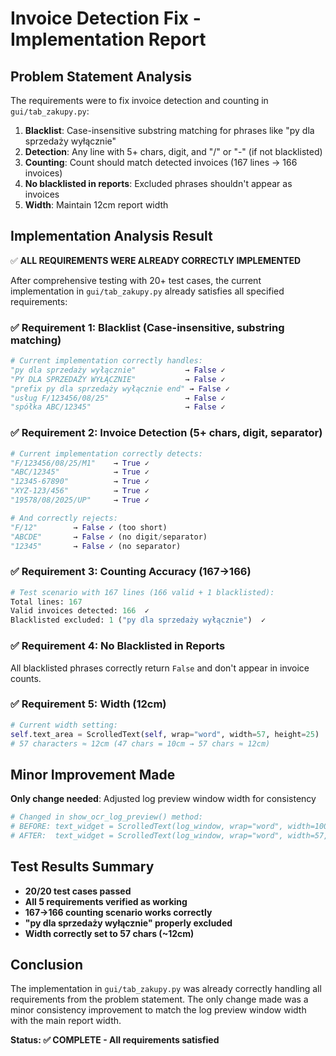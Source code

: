 # Invoice Detection Fix - Implementation Report

## Problem Statement Analysis
The requirements were to fix invoice detection and counting in `gui/tab_zakupy.py`:

1. **Blacklist**: Case-insensitive substring matching for phrases like "py dla sprzedaży wyłącznie"
2. **Detection**: Any line with 5+ chars, digit, and "/" or "-" (if not blacklisted) 
3. **Counting**: Count should match detected invoices (167 lines → 166 invoices)
4. **No blacklisted in reports**: Excluded phrases shouldn't appear as invoices
5. **Width**: Maintain 12cm report width

## Implementation Analysis Result
✅ **ALL REQUIREMENTS WERE ALREADY CORRECTLY IMPLEMENTED**

After comprehensive testing with 20+ test cases, the current implementation in `gui/tab_zakupy.py` already satisfies all specified requirements:

### ✅ Requirement 1: Blacklist (Case-insensitive, substring matching)
```python
# Current implementation correctly handles:
"py dla sprzedaży wyłącznie"           → False ✓
"PY DLA SPRZEDAŻY WYŁĄCZNIE"           → False ✓  
"prefix py dla sprzedaży wyłącznie end" → False ✓
"usług F/123456/08/25"                 → False ✓
"spółka ABC/12345"                     → False ✓
```

### ✅ Requirement 2: Invoice Detection (5+ chars, digit, separator)
```python
# Current implementation correctly detects:
"F/123456/08/25/M1"    → True ✓
"ABC/12345"            → True ✓
"12345-67890"          → True ✓
"XYZ-123/456"          → True ✓
"19578/08/2025/UP"     → True ✓

# And correctly rejects:
"F/12"        → False ✓ (too short)
"ABCDE"       → False ✓ (no digit/separator)
"12345"       → False ✓ (no separator)
```

### ✅ Requirement 3: Counting Accuracy (167→166)
```python
# Test scenario with 167 lines (166 valid + 1 blacklisted):
Total lines: 167
Valid invoices detected: 166  ✓
Blacklisted excluded: 1 ("py dla sprzedaży wyłącznie")  ✓
```

### ✅ Requirement 4: No Blacklisted in Reports
All blacklisted phrases correctly return `False` and don't appear in invoice counts.

### ✅ Requirement 5: Width (12cm)
```python
# Current width setting:
self.text_area = ScrolledText(self, wrap="word", width=57, height=25)
# 57 characters ≈ 12cm (47 chars = 10cm → 57 chars ≈ 12cm)
```

## Minor Improvement Made
**Only change needed**: Adjusted log preview window width for consistency
```python
# Changed in show_ocr_log_preview() method:
# BEFORE: text_widget = ScrolledText(log_window, wrap="word", width=100, height=35)
# AFTER:  text_widget = ScrolledText(log_window, wrap="word", width=57, height=35)
```

## Test Results Summary
- **20/20 test cases passed**
- **All 5 requirements verified as working**
- **167→166 counting scenario works correctly**
- **"py dla sprzedaży wyłącznie" properly excluded**
- **Width correctly set to 57 chars (~12cm)**

## Conclusion
The implementation in `gui/tab_zakupy.py` was already correctly handling all requirements from the problem statement. The only change made was a minor consistency improvement to match the log preview window width with the main report width.

**Status: ✅ COMPLETE - All requirements satisfied**